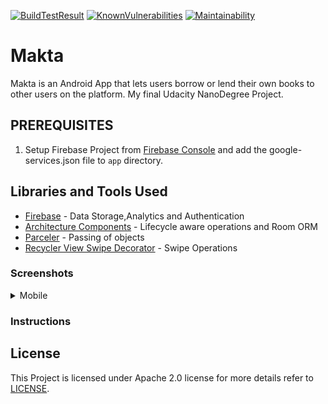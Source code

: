[![BuildTestResult](https://travis-ci.org/Davidodari/Makta.svg?branch=master)](https://travis-ci.org/Davidodari/Makta)
[![KnownVulnerabilities](https://snyk.io/test/github/Davidodari/Makta/badge.svg)](https://snyk.io/test/github/Davidodari/Makta)
[![Maintainability](https://api.codeclimate.com/v1/badges/30048de38b81d5c84e26/maintainability)](https://codeclimate.com/github/Davidodari/Makta/maintainability)
# Makta

Makta is an Android App that lets users borrow or lend their own books to other users on the platform.
My final Udacity NanoDegree Project.

## PREREQUISITES

1. Setup Firebase Project from [Firebase Console](https://firebase.google.com/?) and add the google-services.json file to `app` directory.

## Libraries and Tools Used

 - [Firebase](https://firebase.google.com/?) - Data Storage,Analytics and Authentication
 - [Architecture Components](https://developer.android.com/topic/libraries/architecture) - Lifecycle aware operations and Room ORM
 - [Parceler](https://github.com/johncarl81/parceler) - Passing of objects
 - [Recycler View Swipe Decorator](https://github.com/xabaras/RecyclerViewSwipeDecorator) - Swipe Operations

### Screenshots

<details>

 <summary> Mobile </summary>

| [![screens](https://github.com/Davidodari/Makta/blob/master/screenshots/1.png)]()| [![screens](https://github.com/Davidodari/Makta/blob/master/screenshots/2.png)]()| [![screens](https://github.com/Davidodari/Makta/blob/master/screenshots/3.png)]()| [![screens](https://github.com/Davidodari/Makta/blob/master/screenshots/4.png)]()| [![screens](https://github.com/Davidodari/Makta/blob/master/screenshots/5.png)]()|
|:---:|:---:|:---:|:---:|:---:|
| | | | | |
| [![screens](https://github.com/Davidodari/Makta/blob/master/screenshots/6.png)]()| [![screens](https://github.com/Davidodari/Makta/blob/master/screenshots/7.png)]()| [![screens](https://github.com/Davidodari/Makta/blob/master/screenshots/8.png)]()| [![screens](https://github.com/Davidodari/Makta/blob/master/screenshots/9.png)]()| [![screens](https://github.com/Davidodari/Makta/blob/master/screenshots/10.png)]()|
| | | | | |
| [![screens](https://github.com/Davidodari/Makta/blob/master/screenshots/11.png)]()|[![screens](https://github.com/Davidodari/Makta/blob/master/screenshots/widget.png)]()
| | |

</details>

### Instructions 

## License
 
 This Project is licensed under Apache 2.0 license for more details refer to [LICENSE](https://github.com/Davidodari/Makta/blob/master/LICENSE.txt).
